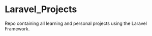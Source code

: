 # Laravel_Projects

Repo containing all learning and personal projects using the Laravel Framework.

